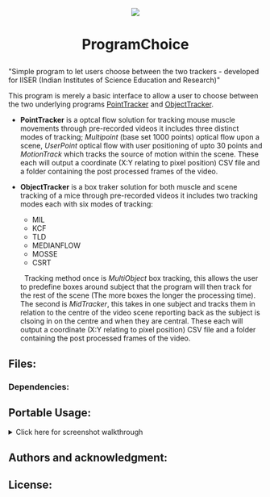 
  
 <p align="center">
  <img src="http://richardsondaniel.co.uk/KidsApp/img/english/animals/mouse.png"/>
</p>


#  <p align="center"> ProgramChoice</p>
"Simple program to let users choose between the two trackers -  developed for IISER (Indian Institutes of Science Education and Research)"

This program is merely a basic interface to allow a user to choose between the two underlying programs [PointTracker](https://github.com/RichardsonDaniel/PointTracker) and [ObjectTracker](https://github.com/RichardsonDaniel/ObjectTracker).

 -  **PointTracker** is a optcal flow solution for tracking mouse muscle movements through pre-recorded videos it includes three distinct modes of tracking; *Multipoint* (base set 1000 points) optical flow upon a scene, *UserPoint* optical flow with user positioning of upto 30 points and *MotionTrack* which tracks the source of motion within the scene. These each will output a coordinate (X:Y relating to pixel position) CSV file and a folder containing the post processed frames of the video.
 
 - **ObjectTracker** is a box traker solution for both muscle and scene tracking of a mice through pre-recorded videos it includes two tracking modes each with six modes of tracking:
 	 &nbsp;
	 - MIL
	 - KCF
	 - TLD
	 - MEDIANFLOW
	 - MOSSE
	 - CSRT
	 
	 &nbsp;
Tracking method once is *MultiObject* box tracking, this allows the user to predefine boxes around subject that the program will then track for the rest of the scene (The more boxes the longer the processing time). The second is *MidTracker*, this takes in one subject and tracks them in relation to the centre of the video scene reporting back as the subject is clsoing in on the centre and when they are central. These each will output a coordinate (X:Y relating to pixel position) CSV file and a folder containing the post processed frames of the video.

## Files:

### Dependencies: 


## Portable Usage:

<details><summary>Click here for screenshot walkthrough</summary>
<p>

## Opening menu:

Once the folder is open you will be greeted with the following file strcture, to run the over riding application run the .exe in this folder, if you already know which specific kind of tracker you need you can open either ObjectTrackerP or PointTrackerP and run their respective .exe's to keep the main menu sequence. If you are skipping the menu scroll down to the appropriate section for you.

 <p align="center">
  <img src="http://richardsondaniel.co.uk/EggDrop/TrackerScreenshots/1.PNG"/>
</p>
Once you have opened the .exe you will be greeted with this terminal where you can slect the kind of tracker you require.
 <p align="center">
  <img src="http://richardsondaniel.co.uk/EggDrop/TrackerScreenshots/2.PNG"/>
</p>
This will then begin a loading sequence for your chosen tracker. Scroll ahead to your appropriate choice.
 <p align="center">
  <img src="http://richardsondaniel.co.uk/EggDrop/TrackerScreenshots/3.PNG"/>
</p>

## POINT TRACKER:
When the load sequence is complete you will be shown a new terminal window, this will read out the videos in the video folder (repo) which you can load by typing; video/name.filetype or if your video file is in an unprotected space you can simply drag it into the terminal and it will create a path itself.
 <p align="center">
  <img src="http://richardsondaniel.co.uk/EggDrop/TrackerScreenshots/point/p1.PNG"/>
</p>
Once a file is chosen you will be asked to choose a tracking type from the three available:

 1. ***MultiPoint;*** this will load a Lucas Kanade optical flow sequence with 1000 points being tracked all these points are chosen by the system on what it deems to be the best for the flow.
 
 2. ***UserPoint;*** this will also load a Lucas Kanade optical flow sequence however the point positions are determined by the user, left-click places yellow points (upto 10), right-click places red points (upto 10) and mouse wheel click places blue point (upto 10).
 
 4. ***MotionTracking;*** This will load the video sequence in with a blue circle following the origin of motion closest to the top left of the frame, this is intended for tracking a single objects motion through a still frame.

 <p align="center">
  <img src="http://richardsondaniel.co.uk/EggDrop/TrackerScreenshots/point/p2.PNG"/>
</p>
This is the MultiPoint output window, this will automatically apply the 1000 points and start the video. From here you can clear the points and intialize them again with the sliders, reinitialise which will do both those commands on the same frame, or pause the video.  All outputs form when stopped or video is complete will appear in the OUTPUT folder.
 <p align="center">
  <img src="http://richardsondaniel.co.uk/EggDrop/TrackerScreenshots/point/p3Multipoint.PNG"/>
</p>
This is the UserPoint output window, you will be shown the first frame of your video from here you can place your points. Once you are finished placing press the pause slider to begin tracking this will then play through to the end of the video. Should oyu need to clear the points at any time you can use the clear slider, you can not however replace points as this will misplace the points tracking in the output folder. All outputs form when stopped or video is complete will appear in the OUTPUT folder.
 <p align="center">
  <img src="http://richardsondaniel.co.uk/EggDrop/TrackerScreenshots/point/p3Usepoint.PNG"/>
</p>
This is the MotionTracking output window, there are no controls for this scenarion the scene will simply  play through and the outputs will go to the OUTPUT folder.
 <p align="center">
  <img src="http://richardsondaniel.co.uk/EggDrop/TrackerScreenshots/point/p3Motion.PNG"/>
</p>

## OBJECT TRACKER:

 <p align="center">
  <img src="http://richardsondaniel.co.uk/EggDrop/TrackerScreenshots/object/o1.PNG"/>
</p>

 <p align="center">
  <img src="http://richardsondaniel.co.uk/EggDrop/TrackerScreenshots/object/o2.PNG"/>
</p>

 <p align="center">
  <img src="http://richardsondaniel.co.uk/EggDrop/TrackerScreenshots/object/o3.PNG"/>
</p>

 <p align="center">
  <img src="http://richardsondaniel.co.uk/EggDrop/TrackerScreenshots/object/o4Multi.PNG"/>
</p>

 <p align="center">
  <img src="http://richardsondaniel.co.uk/EggDrop/TrackerScreenshots/object/o4Multidrag.PNG"/>
</p>

 <p align="center">
  <img src="http://richardsondaniel.co.uk/EggDrop/TrackerScreenshots/object/o4Multirunning.PNG"/>
</p>

 <p align="center">
  <img src="http://richardsondaniel.co.uk/EggDrop/TrackerScreenshots/object/o4Middrag.PNG"/>
</p>

 <p align="center">
  <img src="http://richardsondaniel.co.uk/EggDrop/TrackerScreenshots/object/o4Midrunning.PNG"/>
</p>

</p>
</details>

## Authors and acknowledgment:

## License:
